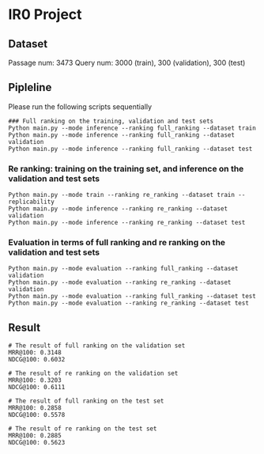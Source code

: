 # IR0 Project

## Dataset
Passage num: 3473
Query num: 3000 (train), 300 (validation), 300 (test)

## Pipleline
Please run the following scripts sequentially
```
### Full ranking on the training, validation and test sets
Python main.py --mode inference --ranking full_ranking --dataset train
Python main.py --mode inference --ranking full_ranking --dataset validation
Python main.py --mode inference --ranking full_ranking --dataset test
```

### Re ranking: training on the training set, and inference on the validation and test sets
```
Python main.py --mode train --ranking re_ranking --dataset train --replicability
Python main.py --mode inference --ranking re_ranking --dataset validation
Python main.py --mode inference --ranking re_ranking --dataset test
```

### Evaluation in terms of full ranking and re ranking on the validation and test sets
```
Python main.py --mode evaluation --ranking full_ranking --dataset validation
Python main.py --mode evaluation --ranking re_ranking --dataset validation
Python main.py --mode evaluation --ranking full_ranking --dataset test
Python main.py --mode evaluation --ranking re_ranking --dataset test
```

## Result
```
# The result of full ranking on the validation set
MRR@100: 0.3148
NDCG@100: 0.6032

# The result of re ranking on the validation set
MRR@100: 0.3203
NDCG@100: 0.6111

# The result of full ranking on the test set
MRR@100: 0.2858
NDCG@100: 0.5578

# The result of re ranking on the test set
MRR@100: 0.2885
NDCG@100: 0.5623
```
